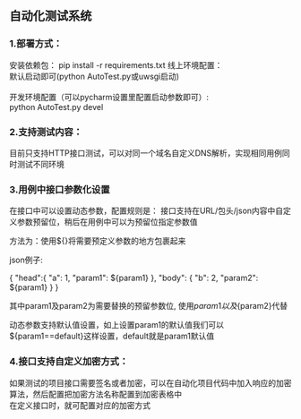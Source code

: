 ## 自动化测试系统

### 1.部署方式：
  安装依赖包： pip install -r requirements.txt
  线上环境配置：
  <br>
  默认启动即可(python AutoTest.py或uwsgi启动)
  <br>
  <br>
  开发环境配置（可以pycharm设置里配置启动参数即可）:
  <br>
  python AutoTest.py devel
  
### 2.支持测试内容：
目前只支持HTTP接口测试，可以对同一个域名自定义DNS解析，实现相同用例同时测试不同环境

### 3.用例中接口参数化设置

在接口中可以设置动态参数，配置规则是：
接口支持在URL/包头/json内容中自定义参数预留位，稍后在用例中可以为预留位指定参数值

方法为：使用${}将需要预定义参数的地方包裹起来

json例子:

{ "head":{ "a": 1, "param1": ${param1} }, "body": { "b": 2, "param2": ${param1} } }

其中param1及param2为需要替换的预留参数位, 使用${param1}以及${param2}代替

动态参数支持默认值设置，如上设置param1的默认值我们可以${param1==default}这样设置，default就是param1默认值

### 4.接口支持自定义加密方式：
 如果测试的项目接口需要签名或者加密，可以在自动化项目代码中加入响应的加密算法，然后配置把加密方法名称配置到加密表格中<br/>
 在定义接口时，就可配置对应的加密方式




